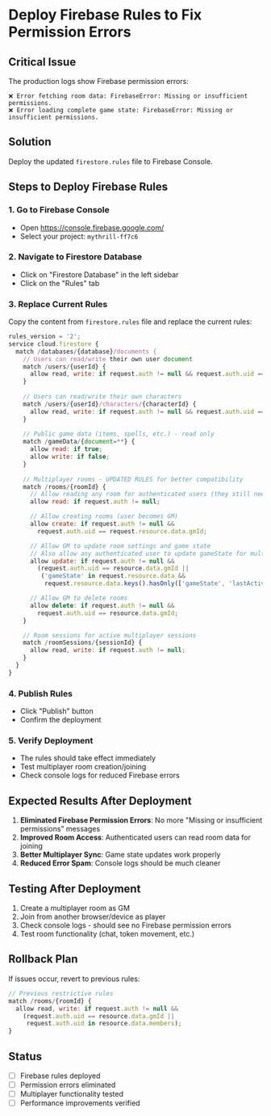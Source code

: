 # Deploy Firebase Rules to Fix Permission Errors

## Critical Issue
The production logs show Firebase permission errors:
```
❌ Error fetching room data: FirebaseError: Missing or insufficient permissions.
❌ Error loading complete game state: FirebaseError: Missing or insufficient permissions.
```

## Solution
Deploy the updated `firestore.rules` file to Firebase Console.

## Steps to Deploy Firebase Rules

### 1. Go to Firebase Console
- Open https://console.firebase.google.com/
- Select your project: `mythrill-ff7c6`

### 2. Navigate to Firestore Database
- Click on "Firestore Database" in the left sidebar
- Click on the "Rules" tab

### 3. Replace Current Rules
Copy the content from `firestore.rules` file and replace the current rules:

```javascript
rules_version = '2';
service cloud.firestore {
  match /databases/{database}/documents {
    // Users can read/write their own user document
    match /users/{userId} {
      allow read, write: if request.auth != null && request.auth.uid == userId;
    }
    
    // Users can read/write their own characters
    match /users/{userId}/characters/{characterId} {
      allow read, write: if request.auth != null && request.auth.uid == userId;
    }
    
    // Public game data (items, spells, etc.) - read only
    match /gameData/{document=**} {
      allow read: if true;
      allow write: if false;
    }
    
    // Multiplayer rooms - UPDATED RULES for better compatibility
    match /rooms/{roomId} {
      // Allow reading any room for authenticated users (they still need password to join)
      allow read: if request.auth != null;

      // Allow creating rooms (user becomes GM)
      allow create: if request.auth != null &&
        request.auth.uid == request.resource.data.gmId;

      // Allow GM to update room settings and game state
      // Also allow any authenticated user to update gameState for multiplayer sync
      allow update: if request.auth != null &&
        (request.auth.uid == resource.data.gmId ||
         ('gameState' in request.resource.data && 
          request.resource.data.keys().hasOnly(['gameState', 'lastActivity'])));

      // Allow GM to delete rooms
      allow delete: if request.auth != null &&
        request.auth.uid == resource.data.gmId;
    }

    // Room sessions for active multiplayer sessions
    match /roomSessions/{sessionId} {
      allow read, write: if request.auth != null;
    }
  }
}
```

### 4. Publish Rules
- Click "Publish" button
- Confirm the deployment

### 5. Verify Deployment
- The rules should take effect immediately
- Test multiplayer room creation/joining
- Check console logs for reduced Firebase errors

## Expected Results After Deployment

1. **Eliminated Firebase Permission Errors**: No more "Missing or insufficient permissions" messages
2. **Improved Room Access**: Authenticated users can read room data for joining
3. **Better Multiplayer Sync**: Game state updates work properly
4. **Reduced Error Spam**: Console logs should be much cleaner

## Testing After Deployment

1. Create a multiplayer room as GM
2. Join from another browser/device as player
3. Check console logs - should see no Firebase permission errors
4. Test room functionality (chat, token movement, etc.)

## Rollback Plan

If issues occur, revert to previous rules:
```javascript
// Previous restrictive rules
match /rooms/{roomId} {
  allow read, write: if request.auth != null && 
    (request.auth.uid == resource.data.gmId || 
     request.auth.uid in resource.data.members);
}
```

## Status
- [ ] Firebase rules deployed
- [ ] Permission errors eliminated
- [ ] Multiplayer functionality tested
- [ ] Performance improvements verified
